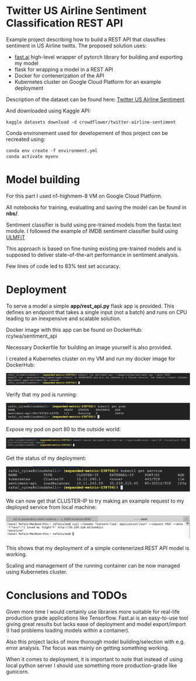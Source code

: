 # Twitter US Airline Sentiment Classification REST API

Example project describing how to build a REST API that classifies sentiment in US Airline twitts.
The proposed solution uses:
* [fast.ai](https://github.com/fastai/fastai) high-level wrapper of pytorch library for building and exporting my model
* flask for wrapping a model in a REST API
* Docker for contenerization of the API
* Kubernetes cluster on Google Cloud Platform for an example deployment

Description of the dataset can be found here: [Twitter US Airline Sentiment](https://www.kaggle.com/crowdflower/twitter-airline-sentiment/home)

And downloaded using Kaggle API:
```shell
kaggle datasets download -d crowdflower/twitter-airline-sentiment
```

Conda environement used for developement of thos project cen be recreated using:
```shell
conda env create -f environment.yml
conda activate myenv
```

# Model building
For this part I used n1-highmem-8 VM on Google Cloud Platform.

All notebooks for training, evaluating and saving the model can be found in **nbs/**.

Sentiment classifier is build using pre-trained models from the fastai.text module.
I followed the example of IMDB sentiment classifier build using 
[ULMFiT](https://docs.fast.ai/text.html#Quick-Start:-Training-an-IMDb-sentiment-model-with-ULMFiT)


This approach is based on fine-tuning existing pre-trained models and is supposed to deliver state-of-the-art 
performance in sentiment analysis.

Few lines of code led to 83% test set accuracy.

# Deployment

To serve a model a simple **app/rest_api.py** flask app is provided.
This defines an endpoint that takes a single input (not a batch) and runs on CPU leading to an inexpensive and scalable solution.

Docker image with this app can be found on DockerHub: rcylwa/sentiment_api

Necessary Dockerfile for building an image yourself is also provided.

I created a Kubernetes cluster on my VM and run my docker image for DockerHub:

![](screenshots/scrn1.png?raw=true)

Verify that my pod is running:

![](screenshots/scrn2.png?raw=true)

Expose my pod on port 80 to the outside world:

![](screenshots/scrn3.png?raw=true)

Get the status of my deployment:

![](screenshots/scrn4.png?raw=true)

We can now get that CLUSTER-IP to try making an example request to my deployed service from local machine:

![](screenshots/scrn5.png?raw=true)

This shows that my deployment of a simple contenerized REST API model is working.

Scaling and management of the running container can be now managed using Kubernetes cluster.


# Conclusions and TODOs

Given more time I would certainly use libraries more suitable for real-life production grade applications like Tensorflow.
Fast.ai is an easy-to-use tool giving great results but lacks ease of deployment and model export/import (I had problems loading models within a container). 

Also this project lacks of more thorough model building/selection with e.g. error analysis. The focus was mainly on getting something working.

When it comes to deployment, it is important to note that instead of using local python server I should use something more production-grade like gunicorn.


   
